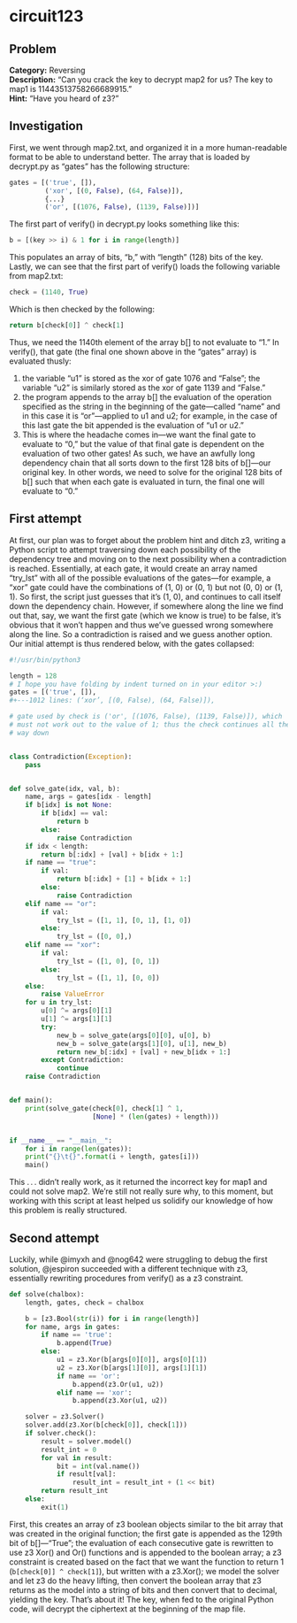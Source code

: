 circuit123
==========


Problem
-------

**Category:** Reversing  
**Description:** “Can you crack the key to decrypt map2 for us? The key to map1
is 11443513758266689915.”  
**Hint:** “Have you heard of z3?”  


Investigation
-------------

First, we went through map2.txt, and organized it in a more human-readable
format to be able to understand better. The array that is loaded by decrypt.py
as “gates” has the following structure:

```python
gates = [('true', []),
         ('xor', [(0, False), (64, False)]),
         {...}
         ('or', [(1076, False), (1139, False)])]
```

The first part of verify() in decrypt.py looks something like this:

```python
b = [(key >> i) & 1 for i in range(length)]
```

This populates an array of bits, “b,” with “length” (128) bits of the key.
Lastly, we can see that the first part of verify() loads the following variable
from map2.txt:

```python
check = (1140, True)
```

Which is then checked by the following:

```python
return b[check[0]] ^ check[1]
```

Thus, we need the 1140th element of the array b[] to not evaluate to “1.” In
verify(), that gate (the final one shown above in the “gates” array) is
evaluated thusly:

1. the variable “u1” is stored as the xor of gate 1076 and “False”; the
   variable “u2” is similarly stored as the xor of gate 1139 and “False.”
2. the program appends to the array b[] the evaluation of the operation
   specified as the string in the beginning of the gate&#8212;called “name” and
   in this case it is “or”&#8212;applied to u1 and u2; for example, in the case
   of this last gate the bit appended is the evaluation of “u1 or u2.”
3. This is where the headache comes in&#8212;we want the final gate to evaluate
   to “0,” but the value of that final gate is dependent on the evaluation of
   two other gates! As such, we have an awfully long dependency chain that all
   sorts down to the first 128 bits of b[]&#8212;our original key. In other
   words, we need to solve for the original 128 bits of b[] such that when each
   gate is evaluated in turn, the final one will evaluate to “0.”


First attempt
-------------

At first, our plan was to forget about the problem hint and ditch z3, writing
a Python script to attempt traversing down each possibility of the dependency
tree and moving on to the next possibility when a contradiction is reached.
Essentially, at each gate, it would create an array named “try_lst” with all of
the possible evaluations of the gates&#8212;for example, a “xor” gate could
have the combinations of (1, 0) or (0, 1) but not (0, 0) or (1, 1). So
first, the script just guesses that it’s (1, 0), and continues to call itself
down the dependency chain. However, if somewhere along the line we find out
that, say, we want the first gate (which we know is true) to be false, it’s
obvious that it won’t happen and thus we’ve guessed wrong somewhere along the
line. So a contradiction is raised and we guess another option. Our initial
attempt is thus rendered below, with the gates collapsed:

```python
#!/usr/bin/python3

length = 128
# I hope you have folding by indent turned on in your editor >:)
gates = [('true', []),
#+---1012 lines: (‘xor’, [(0, False), (64, False)]),

# gate used by check is ('or', [(1076, False), (1139, False)]), which
# must not work out to the value of 1; thus the check continues all the
# way down


class Contradiction(Exception):
    pass


def solve_gate(idx, val, b):
    name, args = gates[idx - length]
    if b[idx] is not None:
        if b[idx] == val:
            return b
        else:
            raise Contradiction
    if idx < length:
        return b[:idx] + [val] + b[idx + 1:]
    if name == "true":
        if val:
            return b[:idx] + [1] + b[idx + 1:]
        else:
            raise Contradiction
    elif name == "or":
        if val:
            try_lst = ([1, 1], [0, 1], [1, 0])
        else:
            try_lst = ([0, 0],)
    elif name == "xor":
        if val:
            try_lst = ([1, 0], [0, 1])
        else:
            try_lst = ([1, 1], [0, 0])
    else:
        raise ValueError
    for u in try_lst:
        u[0] ^= args[0][1]
        u[1] ^= args[1][1]
        try:
            new_b = solve_gate(args[0][0], u[0], b)
            new_b = solve_gate(args[1][0], u[1], new_b)
            return new_b[:idx] + [val] + new_b[idx + 1:]
        except Contradiction:
            continue
    raise Contradiction


def main():
    print(solve_gate(check[0], check[1] ^ 1,
                     [None] * (len(gates) + length)))


if __name__ == "__main__":
    for i in range(len(gates)):
    print("{}\t{}".format(i + length, gates[i]))
    main()
```

This .&#8239;.&#8239;. didn’t really work, as it returned the incorrect key for
map1 and could not solve map2. We’re still not really sure why, to this moment,
but working with this script at least helped us solidify our knowledge of how
this problem is really structured.


Second attempt
--------------

Luckily, while @imyxh and @nog642 were struggling to debug the first solution,
@jespiron succeeded with a different technique with z3, essentially rewriting
procedures from verify() as a z3 constraint.

```python
def solve(chalbox):
    length, gates, check = chalbox

    b = [z3.Bool(str(i)) for i in range(length)]
    for name, args in gates:
        if name == 'true':
            b.append(True)
        else:
            u1 = z3.Xor(b[args[0][0]], args[0][1])
            u2 = z3.Xor(b[args[1][0]], args[1][1])
            if name == 'or':
                b.append(z3.Or(u1, u2))
            elif name == 'xor':
                b.append(z3.Xor(u1, u2))

    solver = z3.Solver()
    solver.add(z3.Xor(b[check[0]], check[1]))
    if solver.check():
        result = solver.model()
        result_int = 0
        for val in result:
            bit = int(val.name())
            if result[val]:
                result_int = result_int + (1 << bit)
        return result_int
    else:
        exit(1)
```

First, this creates an array of z3 boolean objects similar to the bit array
that was created in the original function; the first gate is appended as the
129th bit of b[]&#8212;“True”; the evaluation of each consecutive gate is
rewritten to use z3 Xor() and Or() functions and is appended to the boolean
array; a z3 constraint is created based on the fact that we want the function
to return 1 (`b[check[0]] ^ check[1]`), but written with a z3.Xor(); we model the
solver and let z3 do the heavy lifting, then convert the boolean array that z3
returns as the model into a string of bits and then convert that to decimal,
yielding the key. That’s about it! The key, when fed to the original Python
code, will decrypt the ciphertext at the beginning of the map file.

